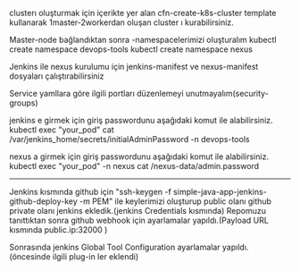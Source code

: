 clusterı oluşturmak için içerikte yer alan cfn-create-k8s-cluster template kullanarak 1master-2workerdan oluşan cluster ı kurabilirsiniz.

Master-node bağlandıktan sonra
-namespacelerimizi oluşturalım
  kubectl create namespace devops-tools
  kubectl create namespace nexus

Jenkins ile nexus kurulumu için jenkins-manifest ve nexus-manifest dosyaları çalıştırabilirsiniz 

Service yamllara göre ilgili portları düzenlemeyi unutmayalım(security-groups)

jenkins e girmek için giriş passwordunu aşağıdaki komut ile alabilirsiniz.
kubectl exec  "your_pod" cat  /var/jenkins_home/secrets/initialAdminPassword -n devops-tools

nexus a girmek için giriş passwordunu aşağıdaki komut ile alabilirsiniz.
kubectl exec "your_pod" -n nexus cat /nexus-data/admin.password

-----
Jenkins kısmında github için "ssh-keygen -f simple-java-app-jenkins-github-deploy-key -m PEM" ile keylerimizi oluşturup public olanı github private olanı 
jenkins ekledik.(jenkins Credentials kısmında)
Repomuzu tanıttıktan sonra github webhook için ayarlamalar yapıldı.(Payload URL kısmında public.ip:32000 )

Sonrasında jenkins Global Tool Configuration ayarlamalar yapıldı. (öncesinde ilgili plug-in ler eklendi)
